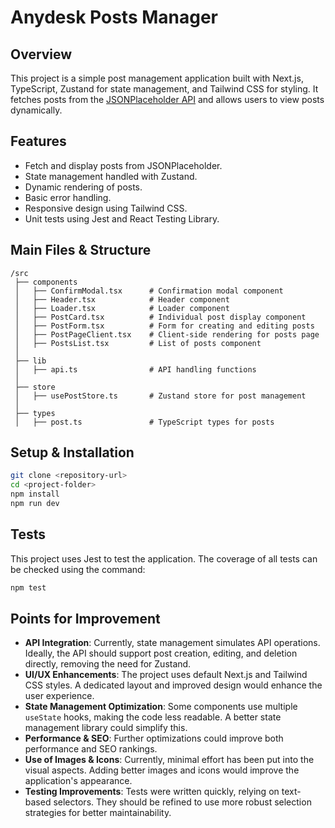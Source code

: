 # Anydesk Posts Manager

## Overview
This project is a simple post management application built with Next.js, TypeScript, Zustand for state management, and Tailwind CSS for styling. It fetches posts from the [JSONPlaceholder API](https://jsonplaceholder.typicode.com/) and allows users to view posts dynamically.

## Features
- Fetch and display posts from JSONPlaceholder.
- State management handled with Zustand.
- Dynamic rendering of posts.
- Basic error handling.
- Responsive design using Tailwind CSS.
- Unit tests using Jest and React Testing Library.

## Main Files & Structure
```
/src
 ├── components
 │   ├── ConfirmModal.tsx      # Confirmation modal component
 │   ├── Header.tsx            # Header component
 │   ├── Loader.tsx            # Loader component
 │   ├── PostCard.tsx          # Individual post display component
 │   ├── PostForm.tsx          # Form for creating and editing posts
 │   ├── PostPageClient.tsx    # Client-side rendering for posts page
 │   ├── PostsList.tsx         # List of posts component
 │
 ├── lib
 │   ├── api.ts                # API handling functions
 │
 ├── store
 │   ├── usePostStore.ts       # Zustand store for post management
 │
 ├── types
 │   ├── post.ts               # TypeScript types for posts
```

## Setup & Installation
```sh
git clone <repository-url>
cd <project-folder>
npm install
npm run dev
```

## Tests
This project uses Jest to test the application.
The coverage of all tests can be checked using the command:
```sh
npm test
```

## Points for Improvement
- **API Integration**: Currently, state management simulates API operations. Ideally, the API should support post creation, editing, and deletion directly, removing the need for Zustand.
- **UI/UX Enhancements**: The project uses default Next.js and Tailwind CSS styles. A dedicated layout and improved design would enhance the user experience.
- **State Management Optimization**: Some components use multiple `useState` hooks, making the code less readable. A better state management library could simplify this.
- **Performance & SEO**: Further optimizations could improve both performance and SEO rankings.
- **Use of Images & Icons**: Currently, minimal effort has been put into the visual aspects. Adding better images and icons would improve the application's appearance.
- **Testing Improvements**: Tests were written quickly, relying on text-based selectors. They should be refined to use more robust selection strategies for better maintainability.
